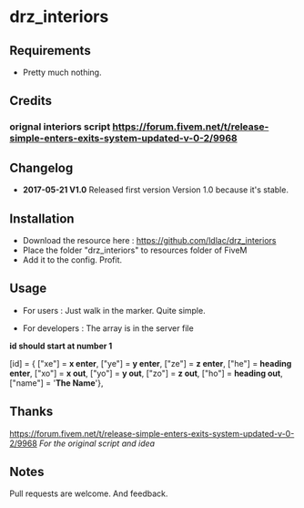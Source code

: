# drz_interiors


## Requirements

- Pretty much nothing.

## Credits
### orignal interiors script https://forum.fivem.net/t/release-simple-enters-exits-system-updated-v-0-2/9968

## Changelog
- **2017-05-21 V1.0**
Released first version
Version 1.0 because it's stable.

## Installation

- Download the resource here : https://github.com/ldlac/drz_interiors
- Place the folder "drz_interiors" to resources folder of FiveM
- Add it to the config. Profit.

## Usage

- For users : Just walk in the marker. Quite simple.

- For developers : The array is in the server file

**id should start at number 1**

[id] = { ["xe"] = **x enter**, ["ye"] = **y enter**, ["ze"] = **z enter**, ["he"] = **heading enter**, ["xo"] = **x out**, ["yo"] = **y out**, ["zo"] = **z out**, ["ho"] = **heading out**, ["name"] = '**The Name**'},


## Thanks

https://forum.fivem.net/t/release-simple-enters-exits-system-updated-v-0-2/9968
_For the original script and idea_

## Notes
Pull requests are welcome. And feedback.
